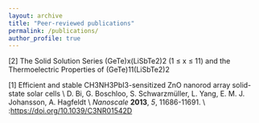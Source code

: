 ```yaml
---
layout: archive
title: "Peer-reviewed publications"
permalink: /publications/
author_profile: true 
---
```


[2] The Solid Solution Series (GeTe)x(LiSbTe2)2 (1 ≤ x ≤ 11) and the Thermoelectric Properties of (GeTe)11(LiSbTe2)2


[1] Efficient and stable CH3NH3PbI3-sensitized ZnO nanorod array solid-state solar cells \\
     D. Bi, G. Boschloo, S. Schwarzmüller, L. Yang, E. M. J. Johansson, A. Hagfeldt \\
     <i>Nanoscale</i> <b>2013</b>, <i>5</i>, 11686-11691. \\
     :<a href="https://doi.org/10.1039/C3NR01542D">https://doi.org/10.1039/C3NR01542D</a> 




